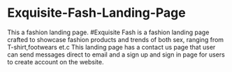 # Exquisite-Fash-Landing-Page
This a fashion landing page.
#Exquisite Fash is a fashion landing page crafted to showcase fashion products and trends of both sex, ranging from T-shirt,footwears et.c
This landing page has a contact us page that user can send messages direct to email and a sign up and sign in page for users to create account on the website.
